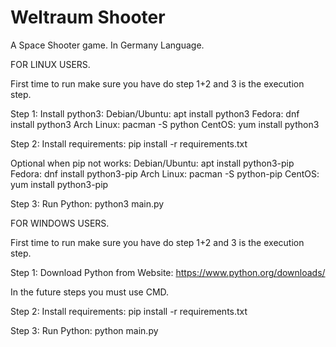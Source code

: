 # Weltraum Shooter

A Space Shooter game.
In Germany Language.

FOR LINUX USERS.

First time to run make sure you have do step 1+2 and 3 is the execution step.

Step 1:
Install python3:
Debian/Ubuntu: apt install python3
Fedora: dnf install python3
Arch Linux: pacman -S python
CentOS: yum install python3

Step 2:
Install requirements: pip install -r requirements.txt

Optional when pip not works: 
Debian/Ubuntu: apt install python3-pip
Fedora: dnf install python3-pip
Arch Linux: pacman -S python-pip
CentOS: yum install python3-pip

Step 3:
Run Python: python3 main.py



FOR WINDOWS USERS.

First time to run make sure you have do step 1+2 and 3 is the execution step.

Step 1:
Download Python from Website: https://www.python.org/downloads/

In the future steps you must use CMD.

Step 2:
Install requirements: pip install -r requirements.txt

Step 3:
Run Python: python main.py